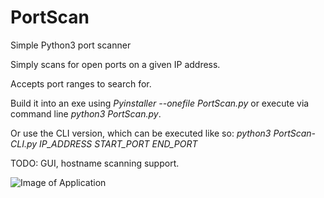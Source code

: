 # PortScan
Simple Python3 port scanner

Simply scans for open ports on a given IP address. 

Accepts port ranges to search for. 

Build it into an exe using *Pyinstaller --onefile PortScan.py* or execute via command line *python3 PortScan.py*.

Or use the CLI version, which can be executed like so: *python3 PortScan-CLI.py IP_ADDRESS START_PORT END_PORT*

TODO: GUI, hostname scanning support.

![Image of Application](https://i.imgur.com/IIeTu1B.png)
